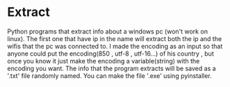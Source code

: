 # Extract
Python programs that extract info about a windows pc (won't work on linux).
The first one that have ip in the name will extract both the ip and the wifis that the pc was connected to.
I made the encoding as an input so that anyone could put the encoding(850 , utf-8 , utf-16...) of his country , but once you know it just make the encoding a variable(string) with the encoding you want.
The info that the program extracts will be saved as a '.txt' file randomly named.
You can make the file '.exe' using pyinstaller.

